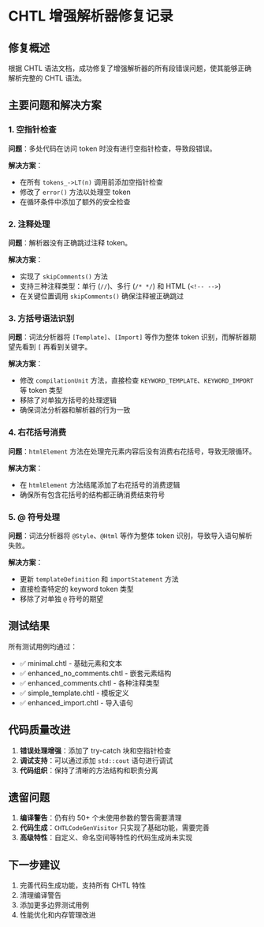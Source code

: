 # CHTL 增强解析器修复记录

## 修复概述

根据 CHTL 语法文档，成功修复了增强解析器的所有段错误问题，使其能够正确解析完整的 CHTL 语法。

## 主要问题和解决方案

### 1. 空指针检查
**问题**：多处代码在访问 token 时没有进行空指针检查，导致段错误。

**解决方案**：
- 在所有 `tokens_->LT(n)` 调用前添加空指针检查
- 修改了 `error()` 方法以处理空 token
- 在循环条件中添加了额外的安全检查

### 2. 注释处理
**问题**：解析器没有正确跳过注释 token。

**解决方案**：
- 实现了 `skipComments()` 方法
- 支持三种注释类型：单行 (`//`)、多行 (`/* */`) 和 HTML (`<!-- -->`)
- 在关键位置调用 `skipComments()` 确保注释被正确跳过

### 3. 方括号语法识别
**问题**：词法分析器将 `[Template]`、`[Import]` 等作为整体 token 识别，而解析器期望先看到 `[` 再看到关键字。

**解决方案**：
- 修改 `compilationUnit` 方法，直接检查 `KEYWORD_TEMPLATE`、`KEYWORD_IMPORT` 等 token 类型
- 移除了对单独方括号的处理逻辑
- 确保词法分析器和解析器的行为一致

### 4. 右花括号消费
**问题**：`htmlElement` 方法在处理完元素内容后没有消费右花括号，导致无限循环。

**解决方案**：
- 在 `htmlElement` 方法结尾添加了右花括号的消费逻辑
- 确保所有包含花括号的结构都正确消费结束符号

### 5. @ 符号处理
**问题**：词法分析器将 `@Style`、`@Html` 等作为整体 token 识别，导致导入语句解析失败。

**解决方案**：
- 更新 `templateDefinition` 和 `importStatement` 方法
- 直接检查特定的 keyword token 类型
- 移除了对单独 `@` 符号的期望

## 测试结果

所有测试用例均通过：
- ✅ minimal.chtl - 基础元素和文本
- ✅ enhanced_no_comments.chtl - 嵌套元素结构
- ✅ enhanced_comments.chtl - 各种注释类型
- ✅ simple_template.chtl - 模板定义
- ✅ enhanced_import.chtl - 导入语句

## 代码质量改进

1. **错误处理增强**：添加了 try-catch 块和空指针检查
2. **调试支持**：可以通过添加 `std::cout` 语句进行调试
3. **代码组织**：保持了清晰的方法结构和职责分离

## 遗留问题

1. **编译警告**：仍有约 50+ 个未使用参数的警告需要清理
2. **代码生成**：`CHTLCodeGenVisitor` 只实现了基础功能，需要完善
3. **高级特性**：自定义、命名空间等特性的代码生成尚未实现

## 下一步建议

1. 完善代码生成功能，支持所有 CHTL 特性
2. 清理编译警告
3. 添加更多边界测试用例
4. 性能优化和内存管理改进